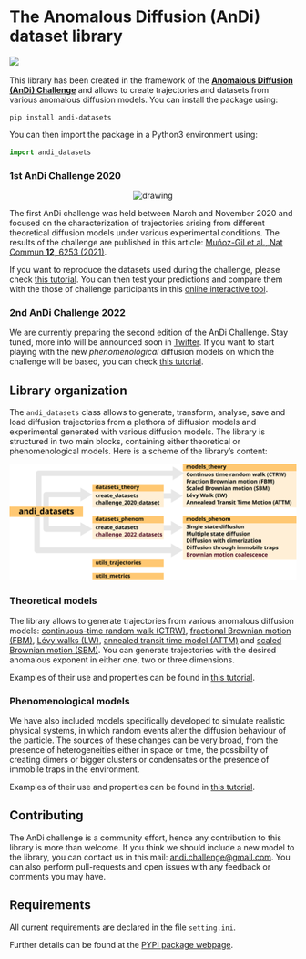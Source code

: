 The Anomalous Diffusion (AnDi) dataset library
================

<!-- WARNING: THIS FILE WAS AUTOGENERATED! DO NOT EDIT! -->

<div>

[![](https://zenodo.org/badge/DOI/10.5281/zenodo.4775311.svg)](https://doi.org/10.5281/zenodo.4775311)

</div>

This library has been created in the framework of the [**Anomalous
Diffusion (AnDi) Challenge**](http://andi-challenge.org/) and allows to
create trajectories and datasets from various anomalous diffusion
models. You can install the package using:

    pip install andi-datasets

You can then import the package in a Python3 environment using:

``` python
import andi_datasets
```

### 1st AnDi Challenge 2020

<p align="center">
<img src="figures/experiments_andi1.svg" alt="drawing" width="700"/>
</p>

The first AnDi challenge was held between March and November 2020 and
focused on the characterization of trajectories arising from different
theoretical diffusion models under various experimental conditions. The
results of the challenge are published in this article: [Muñoz-Gil et
al., Nat Commun **12**, 6253
(2021)](https://doi.org/10.1038/s41467-021-26320-w).

If you want to reproduce the datasets used during the challenge, please
check [this
tutorial](https://github.com/AnDiChallenge/andi_datasets/blob/master/tutorials/challenge2021_submission.ipynb).
You can then test your predictions and compare them with the those of
challenge participants in this [online interactive
tool](http://andi-challenge.org/interactive-tool/).

### 2nd AnDi Challenge 2022

We are currently preparing the second edition of the AnDi Challenge.
Stay tuned, more info will be announced soon in
[Twitter](https://twitter.com/AndiChallenge). If you want to start
playing with the new *phenomenological* diffusion models on which the
challenge will be based, you can check [this
tutorial](https://github.com/AnDiChallenge/andi_datasets/blob/master/tutorials/challenge2022_datasets.ipynb).

## Library organization

The `andi_datasets` class allows to generate, transform, analyse, save
and load diffusion trajectories from a plethora of diffusion models and
experimental generated with various diffusion models. The library is
structured in two main blocks, containing either theoretical or
phenomenological models. Here is a scheme of the library’s content:

<img src="figures/scheme_v1.svg" alt="drawing" width="700"/>

### Theoretical models

The library allows to generate trajectories from various anomalous
diffusion models: [continuous-time random walk
(CTRW)](https://journals.aps.org/prb/abstract/10.1103/PhysRevB.12.2455),
[fractional Brownian motion (FBM)](https://doi.org/10.1137%2F1010093),
[Lévy walks (LW)](https://doi.org/10.1103%2FPhysRevE.49.4873), [annealed
transit time model
(ATTM)](https://doi.org/10.1103%2FPhysRevLett.112.150603) and [scaled
Brownian motion (SBM)](https://doi.org/10.1103%2FPhysRevE.66.021114).
You can generate trajectories with the desired anomalous exponent in
either one, two or three dimensions.

Examples of their use and properties can be found in [this
tutorial](https://github.com/AnDiChallenge/andi_datasets/blob/master/tutorials/challenge2020_datasets.ipynb).

### Phenomenological models

We have also included models specifically developed to simulate
realistic physical systems, in which random events alter the diffusion
behaviour of the particle. The sources of these changes can be very
broad, from the presence of heterogeneities either in space or time, the
possibility of creating dimers or bigger clusters or condensates or the
presence of immobile traps in the environment.

Examples of their use and properties can be found in [this
tutorial](https://github.com/AnDiChallenge/andi_datasets/blob/master/tutorials/challenge2022_datasets.ipynb).

## Contributing

The AnDi challenge is a community effort, hence any contribution to this
library is more than welcome. If you think we should include a new model
to the library, you can contact us in this mail:
andi.challenge@gmail.com. You can also perform pull-requests and open
issues with any feedback or comments you may have.

## Requirements

All current requirements are declared in the file `setting.ini`.

Further details can be found at the [PYPI package
webpage](https://pypi.org/project/andi-datasets/).
